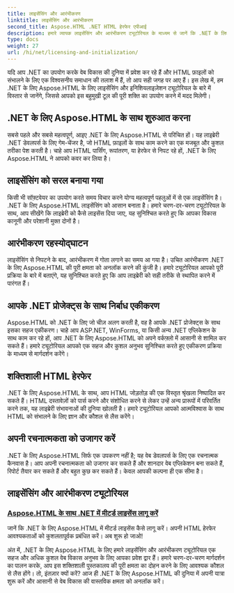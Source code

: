 ```yaml
---
title: लाइसेंसिंग और आरंभीकरण
linktitle: लाइसेंसिंग और आरंभीकरण
second_title: Aspose.HTML .NET HTML हेरफेर एपीआई
description: हमारे व्यापक लाइसेंसिंग और आरंभीकरण ट्यूटोरियल के माध्यम से जानें कि .NET के लिए Aspose.HTML का प्रभावी ढंग से उपयोग कैसे करें। इस टूल की पूरी क्षमता को अनलॉक करें।
type: docs
weight: 27
url: /hi/net/licensing-and-initialization/
---
```


यदि आप .NET का उपयोग करके वेब विकास की दुनिया में प्रवेश कर रहे हैं और HTML फ़ाइलों को संभालने के लिए एक विश्वसनीय समाधान की तलाश में हैं, तो आप सही जगह पर आए हैं। इस लेख में, हम .NET के लिए Aspose.HTML के लिए लाइसेंसिंग और इनिशियलाइज़ेशन ट्यूटोरियल के बारे में विस्तार से जानेंगे, जिससे आपको इस बहुमुखी टूल की पूरी शक्ति का उपयोग करने में मदद मिलेगी।

## .NET के लिए Aspose.HTML के साथ शुरुआत करना

सबसे पहले और सबसे महत्वपूर्ण, आइए .NET के लिए Aspose.HTML से परिचित हों। यह लाइब्रेरी .NET डेवलपर्स के लिए गेम-चेंजर है, जो HTML फ़ाइलों के साथ काम करने का एक मजबूत और कुशल तरीका पेश करती है। चाहे आप HTML पार्सिंग, रूपांतरण, या हेरफेर से निपट रहे हों, .NET के लिए Aspose.HTML ने आपको कवर कर लिया है। 

## लाइसेंसिंग को सरल बनाया गया

किसी भी सॉफ़्टवेयर का उपयोग करते समय विचार करने योग्य महत्वपूर्ण पहलुओं में से एक लाइसेंसिंग है। .NET के लिए Aspose.HTML लाइसेंसिंग को आसान बनाता है। हमारे चरण-दर-चरण ट्यूटोरियल के साथ, आप सीखेंगे कि लाइब्रेरी को कैसे लाइसेंस दिया जाए, यह सुनिश्चित करते हुए कि आपका विकास कानूनी और परेशानी मुक्त दोनों है। 

## आरंभीकरण रहस्योद्घाटन

लाइसेंसिंग से निपटने के बाद, आरंभीकरण में गोता लगाने का समय आ गया है। उचित आरंभीकरण .NET के लिए Aspose.HTML की पूरी क्षमता को अनलॉक करने की कुंजी है। हमारे ट्यूटोरियल आपको पूरी प्रक्रिया के बारे में बताएंगे, यह सुनिश्चित करते हुए कि आप लाइब्रेरी को सही तरीके से स्थापित करने में पारंगत हैं। 

## आपके .NET प्रोजेक्ट्स के साथ निर्बाध एकीकरण

Aspose.HTML को .NET के लिए जो चीज़ अलग करती है, वह है आपके .NET प्रोजेक्ट्स के साथ इसका सहज एकीकरण। चाहे आप ASP.NET, WinForms, या किसी अन्य .NET एप्लिकेशन के साथ काम कर रहे हों, आप .NET के लिए Aspose.HTML को अपने वर्कफ़्लो में आसानी से शामिल कर सकते हैं। हमारे ट्यूटोरियल आपको एक सहज और कुशल अनुभव सुनिश्चित करते हुए एकीकरण प्रक्रिया के माध्यम से मार्गदर्शन करेंगे।

## शक्तिशाली HTML हेरफेर

.NET के लिए Aspose.HTML के साथ, आप HTML जोड़तोड़ की एक विस्तृत श्रृंखला निष्पादित कर सकते हैं। HTML दस्तावेज़ों को पार्स करने और संशोधित करने से लेकर उन्हें अन्य प्रारूपों में परिवर्तित करने तक, यह लाइब्रेरी संभावनाओं की दुनिया खोलती है। हमारे ट्यूटोरियल आपको आत्मविश्वास के साथ HTML को संभालने के लिए ज्ञान और कौशल से लैस करेंगे।

## अपनी रचनात्मकता को उजागर करें

.NET के लिए Aspose.HTML सिर्फ एक उपकरण नहीं है; यह वेब डेवलपर्स के लिए एक रचनात्मक कैनवास है। आप अपनी रचनात्मकता को उजागर कर सकते हैं और शानदार वेब एप्लिकेशन बना सकते हैं, रिपोर्ट तैयार कर सकते हैं और बहुत कुछ कर सकते हैं। केवल आपकी कल्पना ही एक सीमा है।

## लाइसेंसिंग और आरंभीकरण ट्यूटोरियल
### [Aspose.HTML के साथ .NET में मीटर्ड लाइसेंस लागू करें](./apply-metered-license/)
जानें कि .NET के लिए Aspose.HTML में मीटर्ड लाइसेंस कैसे लागू करें। अपनी HTML हेरफेर आवश्यकताओं को कुशलतापूर्वक प्रबंधित करें। अब शुरू हो जाओ!

अंत में, .NET के लिए Aspose.HTML के लिए हमारे लाइसेंसिंग और आरंभीकरण ट्यूटोरियल एक सहज और अधिक कुशल वेब विकास अनुभव के लिए आपका प्रवेश द्वार हैं। हमारे चरण-दर-चरण मार्गदर्शन का पालन करके, आप इस शक्तिशाली पुस्तकालय की पूरी क्षमता का दोहन करने के लिए आवश्यक कौशल से लैस होंगे। तो, इंतज़ार क्यों करें? आज ही .NET के लिए Aspose.HTML की दुनिया में अपनी यात्रा शुरू करें और आसानी से वेब विकास की वास्तविक क्षमता को अनलॉक करें।